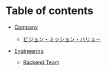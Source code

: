 # Table of contents

* [Company](./company/company.md)
    * [ビジョン・ミッション・バリュー](./company/vmv.md)

* [Engineering](./engineering/engineering.md)
    * [Backend Team](./engineering/teams/backend.md)
